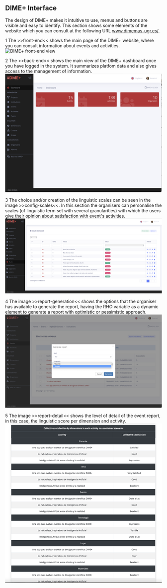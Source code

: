 ## DIME+ Interface

The design of DIME+ makes it intuitive to use, menus and buttons are visible and easy to identify. This section shows some elements of the website which you can consult at the following URL www.dimemas-ugr.es/.

1 The >>front-end<< shows the main page of the DIME+ website, where you can consult information about events and activities.
![DIME+ front-end view](./front-page.png)

2 The >>back-end<< shows the main view of the DIME+ dashboard once you have logged in the system. It summarizes platfom data and also gives access to the management of information.
![DIME+ back-end view](./dashboard.png)

3 The choice and/or creation of the linguistic scales can be seen in the image >>config-scales<<. In this section the organisers can personalise the scales (of linguistic term set with several granularities) with which the users give their opinion about satisfaction with event's activities.
![DIME+ config-scales view](./config-scales.png)

4 The image >>report-generation<< shows the options that the organiser has available to generate the report, having the RHO variable as a dynamic element to generate a report with optimistic or pessimistic approach. 
![DIME+ report generation view](./report-generation.png)

5 The image >>report-detail<< shows the level of detail of the event report, in this case, the linguistic score per dimension and activity.
![DIME+ report-detail view](./report-detail.png)

